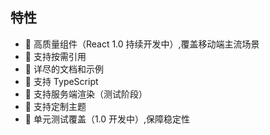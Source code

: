 ##  特性

* 🚀 高质量组件（React 1.0 持续开发中）,覆盖移动端主流场景
* 🍭 支持按需引用
* 📖 详尽的文档和示例
* 💪 支持 TypeScript
* 💪 支持服务端渲染（测试阶段）
* 🍭 支持定制主题
* 🍭 单元测试覆盖（1.0 开发中）,保障稳定性

